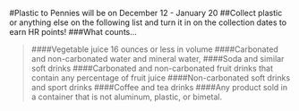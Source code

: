 #Plastic to Pennies will be on December 12 - January 20
##Collect plastic or anything else on the following list and turn it in on the collection dates to earn HR points!
###What counts...
>####Vegetable juice 16 ounces or less in volume
>####Carbonated and non-carbonated water and mineral water, 
>####Soda and similar soft drinks
>####Carbonated and non-carbonated fruit drinks that contain any percentage of fruit juice
>####Non-carbonated soft drinks and sport drinks
>####Coffee and tea drinks
>####Any product sold in a container that is not aluminum, plastic, or bimetal.

